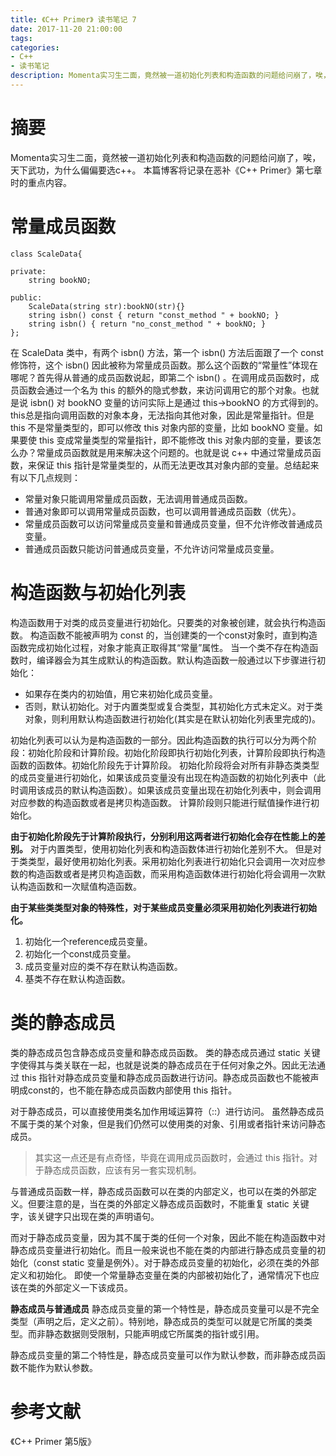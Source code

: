 ```yaml
---
title: 《C++ Primer》 读书笔记 7
date: 2017-11-20 21:00:00
tags:
categories: 
- C++
- 读书笔记
description: Momenta实习生二面，竟然被一道初始化列表和构造函数的问题给问崩了，唉，天下武功，为什么偏偏要选C++。
---
```

<!-- more -->

# 摘要
Momenta实习生二面，竟然被一道初始化列表和构造函数的问题给问崩了，唉，天下武功，为什么偏偏要选c++。
本篇博客将记录在恶补《C++ Primer》第七章时的重点内容。


# 常量成员函数

```
class ScaleData{

private:
    string bookNO;

public:
    ScaleData(string str):bookNO(str){}
    string isbn() const { return "const_method " + bookNO; }
    string isbn() { return "no_const_method " + bookNO; }
};
```
在 ScaleData 类中，有两个 isbn() 方法，第一个 isbn() 方法后面跟了一个 const 修饰符，这个 isbn() 因此被称为常量成员函数。那么这个函数的“常量性”体现在哪呢？首先得从普通的成员函数说起，即第二个 isbn() 。在调用成员函数时，成员函数会通过一个名为 this 的额外的隐式参数，来访问调用它的那个对象。也就是说 isbn() 对 bookNO 变量的访问实际上是通过 this->bookNO 的方式得到的。this总是指向调用函数的对象本身，无法指向其他对象，因此是常量指针。但是 this 不是常量类型的，即可以修改 this 对象内部的变量，比如 bookNO 变量。如果要使 this 变成常量类型的常量指针，即不能修改 this 对象内部的变量，要该怎么办？常量成员函数就是用来解决这个问题的。也就是说 c++ 中通过常量成员函数，来保证 this 指针是常量类型的，从而无法更改其对象内部的变量。总结起来有以下几点规则：
- 常量对象只能调用常量成员函数，无法调用普通成员函数。
- 普通对象即可以调用常量成员函数，也可以调用普通成员函数（优先）。
- 常量成员函数可以访问常量成员变量和普通成员变量，但不允许修改普通成员变量。
- 普通成员函数只能访问普通成员变量，不允许访问常量成员变量。



# 构造函数与初始化列表
构造函数用于对类的成员变量进行初始化。只要类的对象被创建，就会执行构造函数。
构造函数不能被声明为 const 的，当创建类的一个const对象时，直到构造函数完成初始化过程，对象才能真正取得其“常量”属性。
当一个类不存在构造函数时，编译器会为其生成默认的构造函数。默认构造函数一般通过以下步骤进行初始化：
- 如果存在类内的初始值，用它来初始化成员变量。
- 否则，默认初始化。对于内置类型或复合类型，其初始化方式未定义。对于类对象，则利用默认构造函数进行初始化(其实是在默认初始化列表里完成的)。

初始化列表可以认为是构造函数的一部分。因此构造函数的执行可以分为两个阶段：初始化阶段和计算阶段。初始化阶段即执行初始化列表，计算阶段即执行构造函数的函数体。初始化阶段先于计算阶段。
初始化阶段将会对所有非静态类类型的成员变量进行初始化，如果该成员变量没有出现在构造函数的初始化列表中（此时调用该成员的默认构造函数）。如果该成员变量出现在初始化列表中，则会调用对应参数的构造函数或者是拷贝构造函数。
计算阶段则只能进行赋值操作进行初始化。

**由于初始化阶段先于计算阶段执行，分别利用这两者进行初始化会存在性能上的差别。**
对于内置类型，使用初始化列表和构造函数体进行初始化差别不大。
但是对于类类型，最好使用初始化列表。采用初始化列表进行初始化只会调用一次对应参数的构造函数或者是拷贝构造函数，而采用构造函数体进行初始化将会调用一次默认构造函数和一次赋值构造函数。

**由于某些类类型对象的特殊性，对于某些成员变量必须采用初始化列表进行初始化。**
1. 初始化一个reference成员变量。
2. 初始化一个const成员变量。
3. 成员变量对应的类不存在默认构造函数。
4. 基类不存在默认构造函数。


# 类的静态成员
类的静态成员包含静态成员变量和静态成员函数。
类的静态成员通过 static 关键字使得其与类关联在一起，也就是说类的静态成员在于任何对象之外。因此无法通过 this 指针对静态成员变量和静态成员函数进行访问。静态成员函数也不能被声明成const的，也不能在静态成员函数内部使用 this 指针。

对于静态成员，可以直接使用类名加作用域运算符（::）进行访问。
虽然静态成员不属于类的某个对象，但是我们仍然可以使用类的对象、引用或者指针来访问静态成员。
> 其实这一点还是有点奇怪，毕竟在调用成员函数时，会通过 this 指针。对于静态成员函数，应该有另一套实现机制。

与普通成员函数一样，静态成员函数可以在类的内部定义，也可以在类的外部定义。但要注意的是，当在类的外部定义静态成员函数时，不能重复 static 关键字，该关键字只出现在类的声明语句。

而对于静态成员变量，因为其不属于类的任何一个对象，因此不能在构造函数中对静态成员变量进行初始化。而且一般来说也不能在类的内部进行静态成员变量的初始化（const static 变量是例外）。对于静态成员变量的初始化，必须在类的外部定义和初始化。
即使一个常量静态变量在类的内部被初始化了，通常情况下也应该在类的外部定义一下该成员。

**静态成员与普通成员**
静态成员变量的第一个特性是，静态成员变量可以是不完全类型（声明之后，定义之前）。特别地，静态成员的类型可以就是它所属的类类型。而非静态数据则受限制，只能声明成它所属类的指针或引用。

静态成员变量的第二个特性是，静态成员变量可以作为默认参数，而非静态成员函数不能作为默认参数。


# 参考文献
《C++ Primer 第5版》








